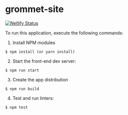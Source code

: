 # grommet-site

[![Netlify Status](https://api.netlify.com/api/v1/badges/0ccebcd5-3c08-46b6-857d-bca551102609/deploy-status)](https://app.netlify.com/sites/upbeat-ardinghelli-95952e/deploys)

To run this application, execute the following commands:

1. Install NPM modules

```
$ npm install (or yarn install)
```

2. Start the front-end dev server:

```
$ npm run start
```

3. Create the app distribution

```
$ npm run build
```

4. Test and run linters:

```
$ npm test
```
